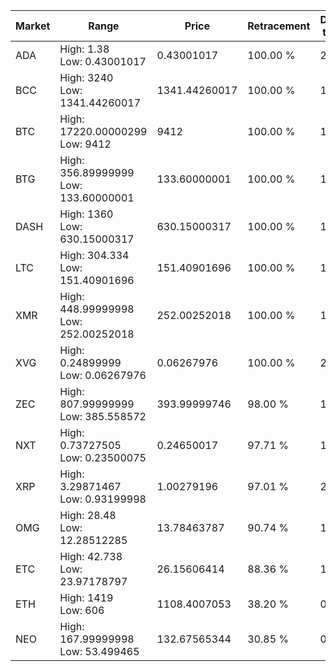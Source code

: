 | Market | Range | Price| Retracement | Doubles to 50% |
| --- | --- | --- | --- | --- |
| ADA | High: 1.38<br />Low: 0.43001017 | 0.43001017 | 100.00 % | 2.10 |
| BCC | High: 3240<br />Low: 1341.44260017 | 1341.44260017 | 100.00 % | 1.71 |
| BTC | High: 17220.00000299<br />Low: 9412 | 9412 | 100.00 % | 1.41 |
| BTG | High: 356.89999999<br />Low: 133.60000001 | 133.60000001 | 100.00 % | 1.84 |
| DASH | High: 1360<br />Low: 630.15000317 | 630.15000317 | 100.00 % | 1.58 |
| LTC | High: 304.334<br />Low: 151.40901696 | 151.40901696 | 100.00 % | 1.51 |
| XMR | High: 448.99999998<br />Low: 252.00252018 | 252.00252018 | 100.00 % | 1.39 |
| XVG | High: 0.24899999<br />Low: 0.06267976 | 0.06267976 | 100.00 % | 2.49 |
| ZEC | High: 807.99999999<br />Low: 385.558572 | 393.99999746 | 98.00 % | 1.51 |
| NXT | High: 0.73727505<br />Low: 0.23500075 | 0.24650017 | 97.71 % | 1.97 |
| XRP | High: 3.29871467<br />Low: 0.93199998 | 1.00279196 | 97.01 % | 2.11 |
| OMG | High: 28.48<br />Low: 12.28512285 | 13.78463787 | 90.74 % | 1.48 |
| ETC | High: 42.738<br />Low: 23.97178797 | 26.15606414 | 88.36 % | 1.28 |
| ETH | High: 1419<br />Low: 606 | 1108.4007053 | 38.20 % | 0.00 |
| NEO | High: 167.99999998<br />Low: 53.499465 | 132.67565344 | 30.85 % | 0.00 |
